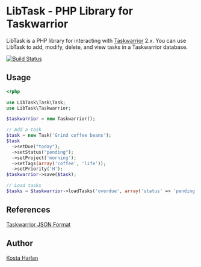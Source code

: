 LibTask - PHP Library for Taskwarrior
=====================================

LibTask is a PHP library for interacting with [Taskwarrior](http://www.taskwarrior.org) 2.x. You can use LibTask to add, modify, delete, and view tasks in a Taskwarrior database.

[![Build Status](https://travis-ci.org/kostajh/LibTask.png?branch=master)](https://travis-ci.org/kostajh/LibTask)
## Usage

```php
<?php

use LibTask\Task\Task;
use LibTask\Taskwarrior;

$taskwarrior = new Taskwarrior();

// Add a task
$task = new Task('Grind coffee beans');
$task
  ->setDue("today");
  ->setStatus("pending");
  ->setProject('morning');
  ->setTags(array('coffee', 'life'));
  ->setPriority('H');
$taskwarrior->save($task);

// Load tasks
$tasks = $taskwarrior->loadTasks('overdue', array('status' => 'pending'));

```

References
----------

[Taskwarrior JSON Format](http://taskwarrior.org/projects/taskwarrior/wiki/JSON_format)

Author
------

[Kosta Harlan](http://kostaharlan.net)

